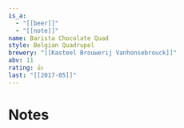 ```yaml
---
is_a:
  - "[[beer]]"
  - "[[note]]"
name: Barista Chocolate Quad
style: Belgian Quadrupel
brewery: "[[Kasteel Brouwerij Vanhonsebrouck]]"
abv: 11
rating: 👍
last: "[[2017-05]]"
---
```

# Notes

